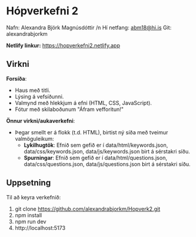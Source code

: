 # Hópverkefni 2

Nafn: Alexandra Björk Magnúsdóttir /n
Hí netfang: abm18@hi.is
Git: alexandrabjorkm

**Netlify linkur:**
https://hopverkefni2.netlify.app

## Virkni
 **Forsíða**:
   - Haus með titli.
   - Lýsing á vefsíðunni.
   - Valmynd með hlekkjum á efni (HTML, CSS, JavaScript).
   - Fótur með skilaboðunum "Áfram vefforitun!"
   
 **Önnur virkni/aukaverkefni**:
   - Þegar smellt er á flokk (t.d. HTML), birtist ný síða með tveimur valmöguleikum:
     - **Lykilhugtök**: Efnið sem gefið er í data/html/keywords.json, data/css/keywords.json, data/js/keywords.json birt á sérstakri síðu.
     - **Spurningar**: Efnið sem gefið er í data/html/questions.json, data/css/questions.json, data/js/questions.json birt á sérstakri síðu.

## Uppsetning
Til að keyra verkefnið:

  1. git clone https://github.com/alexandrabjorkm/Hopverk2.git
  2. npm install
  3. npm run dev
  4. http://localhost:5173



